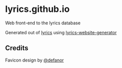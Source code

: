 # lyrics.github.io

Web front-end to the lyrics database

Generated out of [lyrics](https://github.com/Lyrics/lyrics) using [lyrics-website-generator](https://github.com/Lyrics/lyrics-website-generator)

## Credits

Favicon design by [@defanor](https://github.com/defanor)
